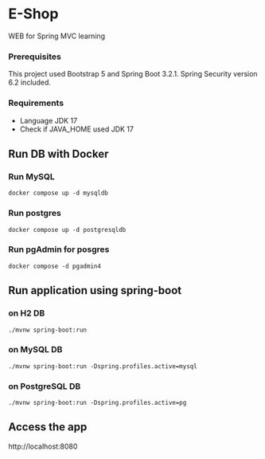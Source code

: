 # E-Shop
WEB for Spring MVC learning

### Prerequisites
This project used Bootstrap 5 and Spring Boot 3.2.1.
Spring Security version 6.2 included.

### Requirements
* Language JDK 17
* Check if JAVA_HOME used JDK 17

## Run DB with Docker
### Run MySQL
```
docker compose up -d mysqldb
```

### Run postgres
```
docker compose up -d postgresqldb
```

### Run pgAdmin for posgres
```
docker compose -d pgadmin4
```

## Run application using spring-boot
### on H2 DB
```
./mvnw spring-boot:run
```

### on MySQL DB
```
./mvnw spring-boot:run -Dspring.profiles.active=mysql
```

### on PostgreSQL DB
```
./mvnw spring-boot:run -Dspring.profiles.active=pg
```

## Access the app
http://localhost:8080